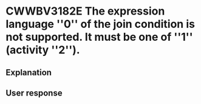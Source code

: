 # CWWBV3182E The expression language ''0'' of the join condition is not supported. It must be one of ''1'' (activity ''2'').

## Explanation

## User response